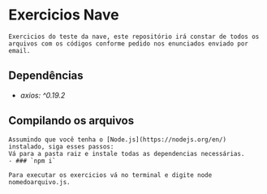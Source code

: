 # Exercicios Nave
    Exercicios do teste da nave, este repositório irá constar de todos os arquivos com os códigos conforme pedido nos enunciados enviado por email. 
## Dependências
* _axios: ^0.19.2_

## Compilando os arquivos
    Assumindo que você tenha o [Node.js](https://nodejs.org/en/) instalado, siga esses passos:
    Vá para a pasta raiz e instale todas as dependencias necessárias.
    - ### `npm i`

    Para executar os exercicios vá no terminal e digite node nomedoarquivo.js.

